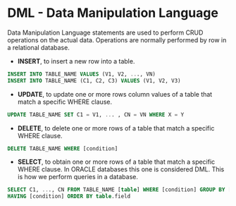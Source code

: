 # DML - Data Manipulation Language

Data Manipulation Language statements are used to perform CRUD operations on the actual data. Operations are normally performed by row in a relational database.

- **INSERT**, to insert a new row into a table.

```sql
INSERT INTO TABLE_NAME VALUES (V1, V2, ..., VN)
INSERT INTO TABLE_NAME (C1, C2, C3) VALUES (V1, V2, V3)
```

- **UPDATE**, to update one or more rows column values of a table that match a specific WHERE clause.

```sql
UPDATE TABLE_NAME SET C1 = V1, ... , CN = VN WHERE X = Y
```

- **DELETE**, to delete one or more rows of a table that match a specific WHERE clause.

```sql
DELETE TABLE_NAME WHERE [condition]
```

- **SELECT**, to obtain one or more rows of a table that match a specific WHERE clause. In ORACLE databases this one is considered DML. This is how we perform queries in a database.

```sql
SELECT C1, ..., CN FROM TABLE_NAME [table] WHERE [condition] GROUP BY [expression]
HAVING [condition] ORDER BY table.field
```
